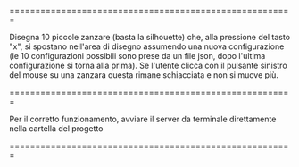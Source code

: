 =======================================================

Disegna 10 piccole zanzare  (basta la silhouette) che, alla pressione del tasto "x", si spostano nell'area di disegno assumendo una nuova configurazione (le 10 configurazioni possibili sono prese da un file json, dopo l'ultima configurazione si torna alla prima). Se l'utente clicca con il pulsante sinistro del mouse su una zanzara questa rimane schiacciata e non si muove più.

=======================================================

Per il corretto funzionamento, avviare il server da terminale direttamente nella cartella del progetto

=======================================================
